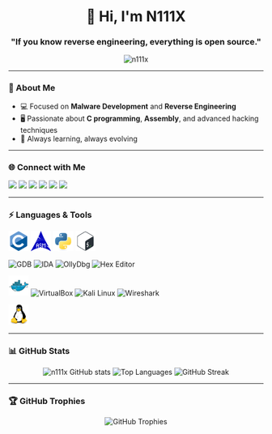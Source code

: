 <h1 align="center">👋 Hi, I'm N111X</h1>
<h3 align="center">"If you know reverse engineering, everything is open source."</h3>

<p align="center">
  <img src="https://komarev.com/ghpvc/?username=n111x&label=Profile%20views&color=0e75b6&style=flat" alt="n111x" />
</p>

---

### 🧠 About Me
- 💻 Focused on **Malware Development** and **Reverse Engineering**  
- 🖥️ Passionate about **C programming**, **Assembly**, and advanced hacking techniques  
- 🚀 Always learning, always evolving  

---

### 🌐 Connect with Me
<p align="left">
  <a href="https://twitter.com/n1ix_d" target="_blank"><img src="https://img.shields.io/badge/Twitter-1DA1F2?style=for-the-badge&logo=twitter&logoColor=white"/></a>
  <a href="https://www.linkedin.com/in/synixd/" target="_blank"><img src="https://img.shields.io/badge/LinkedIn-0077B5?style=for-the-badge&logo=linkedin&logoColor=white"/></a>
  <a href="https://instagram.com/n111x__" target="_blank"><img src="https://img.shields.io/badge/Instagram-E4405F?style=for-the-badge&logo=instagram&logoColor=white"/></a>
  <a href="https://www.youtube.com/@nix-l3v" target="_blank"><img src="https://img.shields.io/badge/YouTube-FF0000?style=for-the-badge&logo=youtube&logoColor=white"/></a>
  <a href="https://www.hackerrank.com/n11ixxor64" target="_blank"><img src="https://img.shields.io/badge/HackerRank-2EC866?style=for-the-badge&logo=HackerRank&logoColor=white"/></a>
  <a href="https://discord.gg/1318108548319805442" target="_blank"><img src="https://img.shields.io/badge/Discord-5865F2?style=for-the-badge&logo=discord&logoColor=white"/></a>
</p>

---

### ⚡ Languages & Tools

<p align="left">
  <!-- Programación -->
  <img src="https://raw.githubusercontent.com/devicons/devicon/master/icons/c/c-original.svg" alt="C" width="40" height="40"/> 
  <img src="https://raw.githubusercontent.com/devicons/devicon/master/icons/assembly/assembly-original.svg" alt="Assembly" width="40" height="40"/>
  <img src="https://raw.githubusercontent.com/devicons/devicon/master/icons/python/python-original.svg" alt="Python" width="40" height="40"/> 
  <img src="https://raw.githubusercontent.com/devicons/devicon/master/icons/bash/bash-original.svg" alt="Bash" width="40" height="40"/> 

  <!-- Análisis de Malware -->
  <img src="https://raw.githubusercontent.com/devicons/devicon/master/icons/gdb/gdb-original.svg" alt="GDB" width="40" height="40"/> <!-- GDB Debugger -->
  <img src="https://raw.githubusercontent.com/devicons/devicon/master/icons/ida/ida-original.svg" alt="IDA" width="40" height="40"/> <!-- IDA Pro -->
  <img src="https://raw.githubusercontent.com/devicons/devicon/master/icons/olight/olight-original.svg" alt="OllyDbg" width="40" height="40"/> <!-- OllyDbg -->
  <img src="https://raw.githubusercontent.com/devicons/devicon/master/icons/hexo/hexo-original.svg" alt="Hex Editor" width="40" height="40"/> <!-- Hex Editor -->
  
  <!-- Desarrollo de Malware -->
  <img src="https://raw.githubusercontent.com/devicons/devicon/master/icons/docker/docker-original.svg" alt="Docker" width="40" height="40"/> <!-- Docker (para entornos aislados) -->
  <img src="https://raw.githubusercontent.com/devicons/devicon/master/icons/virtualbox/virtualbox-original.svg" alt="VirtualBox" width="40" height="40"/> <!-- VirtualBox -->
  <img src="https://raw.githubusercontent.com/devicons/devicon/master/icons/kali/kali-original.svg" alt="Kali Linux" width="40" height="40"/> <!-- Kali Linux (pentesting) -->
  <img src="https://raw.githubusercontent.com/devicons/devicon/master/icons/wireshark/wireshark-original.svg" alt="Wireshark" width="40" height="40"/> <!-- Wireshark -->
  
  <!-- Otros -->
  <img src="https://raw.githubusercontent.com/devicons/devicon/master/icons/linux/linux-original.svg" alt="Linux" width="40" height="40"/> <!-- Linux -->
</p>


---

### 📊 GitHub Stats

<p align="center">
  <img src="https://github-readme-stats.vercel.app/api?username=n111x&show_icons=true&theme=tokyonight" alt="n111x GitHub stats"/>
  <img src="https://github-readme-stats.vercel.app/api/top-langs/?username=n111x&layout=compact&theme=tokyonight" alt="Top Languages"/>
  <img src="https://github-readme-streak-stats.herokuapp.com/?user=n111x&theme=tokyonight" alt="GitHub Streak"/>
</p>

---

### 🏆 GitHub Trophies
<p align="center">
  <img src="https://github-profile-trophy.vercel.app/?username=n111x&theme=darkhub&no-frame=true&row=1&column=6" alt="GitHub Trophies"/>
</p>
